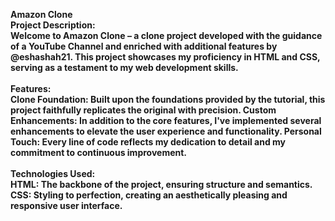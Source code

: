 <b>Amazon Clone<b>
<br>
<b>Project Description:</b>
<br>
Welcome to Amazon Clone – a clone project developed with the guidance of a YouTube Channel and enriched with additional features by @eshashah21. This project showcases my proficiency in HTML and CSS, serving as a testament to my web development skills.
<br>
<br>
<b>Features:</b>
<br>
<b> Clone Foundation: </b>Built upon the foundations provided by the tutorial, this project faithfully replicates the original with precision.
<b> Custom Enhancements: </b>In addition to the core features, I've implemented several enhancements to elevate the user experience and functionality.
<b> Personal Touch: </b>Every line of code reflects my dedication to detail and my commitment to continuous improvement.
<br>
<br>
<b> Technologies Used: </b>
<br>
<b> HTML: </b>The backbone of the project, ensuring structure and semantics.
<br>
<B> CSS: </B>Styling to perfection, creating an aesthetically pleasing and responsive user interface.
